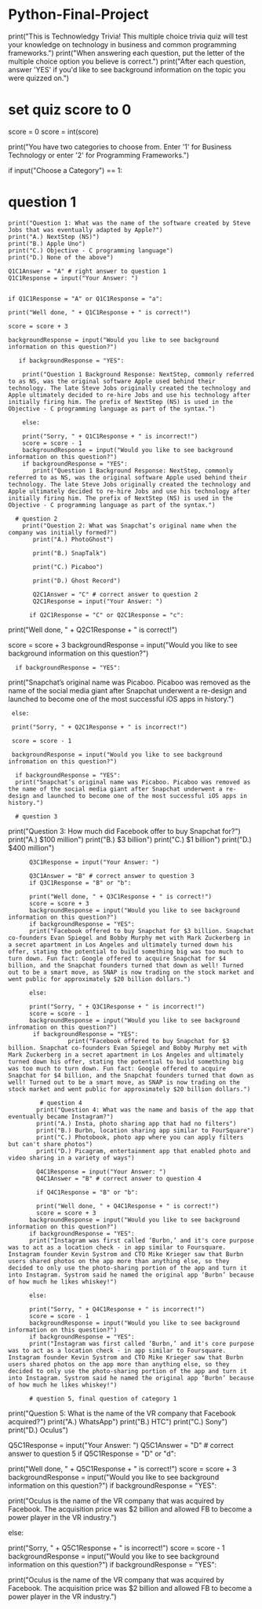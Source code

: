 # Python-Final-Project
print("This is Technowledgy Trivia! This multiple choice trivia quiz will test your knowledge on technology in business and common programming frameworks.")
print("When answering each question, put the letter of the multiple choice option you believe is correct.")
print("After each question, answer 'YES' if you'd like to see background information on the topic you were quizzed on.")
# set quiz score to 0

score = 0
score = int(score)

print("You have two categories to choose from. Enter '1' for Business Technology or enter '2' for Programming Frameworks.")

if input("Choose a Category") == 1:

   # question 1
    print("Question 1: What was the name of the software created by Steve Jobs that was eventually adapted by Apple?")
    print("A.) NextStep (NS)")
    print("B.) Apple Uno")
    print("C.) Objective - C programming language")
    print("D.) None of the above")

    Q1C1Answer = "A" # right answer to question 1
    Q1C1Response = input("Your Answer: ")
    

    if Q1C1Response = "A" or Q1C1Response = "a":

    print("Well done, " + Q1C1Response + " is correct!")
    
    score = score + 3
    
    backgroundResponse = input("Would you like to see background information on this question?")
    
       if backgroundResponse = "YES":
       
        print("Question 1 Background Response: NextStep, commonly referred to as NS, was the original software Apple used behind their technology. The late Steve Jobs originally created the technology and Apple ultimately decided to re-hire Jobs and use his technology after initially firing him. The prefix of NextStep (NS) is used in the Objective - C programming language as part of the syntax.")
        
        else:
        
        print("Sorry, " + Q1C1Response + " is incorrect!")
        score = score - 1
        backgroundResponse = input("Would you like to see background information on this question?")
        if backgroundResponse = "YES":
           print("Question 1 Background Response: NextStep, commonly referred to as NS, was the original software Apple used behind their technology. The late Steve Jobs originally created the technology and Apple ultimately decided to re-hire Jobs and use his technology after initially firing him. The prefix of NextStep (NS) is used in the Objective - C programming language as part of the syntax.")
           
      # question 2
        print("Question 2: What was Snapchat’s original name when the company was initially formed?")
           print("A.) PhotoGhost")
           
           print("B.) SnapTalk")
           
           print("C.) Picaboo")
           
           print("D.) Ghost Record")
           
           Q2C1Answer = "C" # correct answer to question 2
           Q2C1Response = input("Your Answer: ")
           
          if Q2C1Response = "C" or Q2C1Response = "c":
print("Well done, " + Q2C1Response + " is correct!")

score = score + 3
     backgroundResponse = input("Would you like to see background information on this question?")
     
      if backgroundResponse = "YES":
      
   print("Snapchat’s original name was Picaboo. Picaboo was removed as the name of the social media giant after Snapchat underwent a re-design and launched to become one of the most successful iOS apps in history.")
          
     else:
          
     print("Sorry, " + Q2C1Response + " is incorrect!")
     
     score = score - 1
     
     backgroundResponse = input("Would you like to see background infromation on this question?")
          
      if backgroundResponse = "YES":
      print("Snapchat’s original name was Picaboo. Picaboo was removed as the name of the social media giant after Snapchat underwent a re-design and launched to become one of the most successful iOS apps in history.")
          
      # question 3
          
  print("Question 3: How much did Facebook offer to buy Snapchat for?")
          print("A.) $100 million")
          print("B.) $3 billion")
          print("C.) $1 billion")
          print("D.) $400 million")
          
          Q3C1Response = input("Your Answer: ")
          
          Q3C1Answer = "B" # correct answer to question 3
          if Q3C1Response = "B" or "b":
          
          print("Well done, " + Q3C1Response + " is correct!")
          score = score + 3
          backgroundResponse = input("Would you like to see background information on this question?")
          if backgroundResponse = "YES":
          print("Facebook offered to buy Snapchat for $3 billion. Snapchat co-founders Evan Spiegel and Bobby Murphy met with Mark Zuckerberg in a secret apartment in Los Angeles and ultimately turned down his offer, stating the potential to build something big was too much to turn down. Fun fact: Google offered to acquire Snapchat for $4 billion, and the Snapchat founders turned that down as well! Turned out to be a smart move, as SNAP is now trading on the stock market and went public for approximately $20 billion dollars.")
          
          else:
          
          print("Sorry, " + Q3C1Response + " is incorrect!")
          score = score - 1
          backgroundResponse = input("Would you like to see background infromation on this question?")
           if backgroundResponse = "YES":
                     print("Facebook offered to buy Snapchat for $3 billion. Snapchat co-founders Evan Spiegel and Bobby Murphy met with Mark Zuckerberg in a secret apartment in Los Angeles and ultimately turned down his offer, stating the potential to build something big was too much to turn down. Fun fact: Google offered to acquire Snapchat for $4 billion, and the Snapchat founders turned that down as well! Turned out to be a smart move, as SNAP is now trading on the stock market and went public for approximately $20 billion dollars.")
                     
             # question 4
            print("Question 4: What was the name and basis of the app that eventually became Instagram?")
            print("A.) Insta, photo sharing app that had no filters")
            print("B.) Burbn, location sharing app similar to FourSquare")
            print("C.) Photobook, photo app where you can apply filters but can't share photos")
            print("D.) Picagram, entertainment app that enabled photo and video sharing in a variety of ways")
            
            Q4C1Response = input("Your Answer: ")
            Q4C1Answer = "B" # correct answer to question 4
            
            if Q4C1Response = "B" or "b":
            
            print("Well done, " + Q4C1Response + " is correct!")
            score = score + 3
          backgroundResponse = input("Would you like to see background information on this question?")
          if backgroundResponse = "YES":
          print("Instagram was first called ‘Burbn,’ and it's core purpose was to act as a location check - in app similar to Foursquare. Instagram founder Kevin Systrom and CTO Mike Krieger saw that Burbn users shared photos on the app more than anything else, so they decided to only use the photo-sharing portion of the app and turn it into Instagram. Systrom said he named the original app ‘Burbn’ because of how much he likes whiskey!")
          
          else:
          
          print("Sorry, " + Q4C1Response + " is incorrect!")
          score = score - 1
          backgroundResponse = input("Would you like to see background information on this question?")
          if backgroundResponse = "YES":
          print("Instagram was first called ‘Burbn,’ and it's core purpose was to act as a location check - in app similar to Foursquare. Instagram founder Kevin Systrom and CTO Mike Krieger saw that Burbn users shared photos on the app more than anything else, so they decided to only use the photo-sharing portion of the app and turn it into Instagram. Systrom said he named the original app ‘Burbn’ because of how much he likes whiskey!")
          
          # question 5, final question of category 1
          
 print("Question 5: What is the name of the VR company that Facebook acquired?")
 print("A.) WhatsApp")
 print("B.) HTC")
 print("C.) Sony")
 print("D.) Oculus")
 
 Q5C1Response = input("Your Answer: ")
 Q5C1Answer = "D" # correct answer to question 5
 if Q5C1Response = "D" or "d":
 
 print("Well done, " + Q5C1Response + " is correct!")
 score = score + 3
 backgroundResponse = input("Would you like to see background information on this question?")
 if backgroundResponse = "YES":
 
 print("Oculus is the name of the VR company that was acquired by Facebook. The acquisition price was $2 billion and allowed FB to become a power player in the VR industry.")
 
 else:
 
 print("Sorry, " + Q5C1Response + " is incorrect!")
 score = score - 1
backgroundResponse = input("Would you like to see background information on this question?")
 if backgroundResponse = "YES":
 
 print("Oculus is the name of the VR company that was acquired by Facebook. The acquisition price was $2 billion and allowed FB to become a power player in the VR industry.")
            
            



       
        
        
